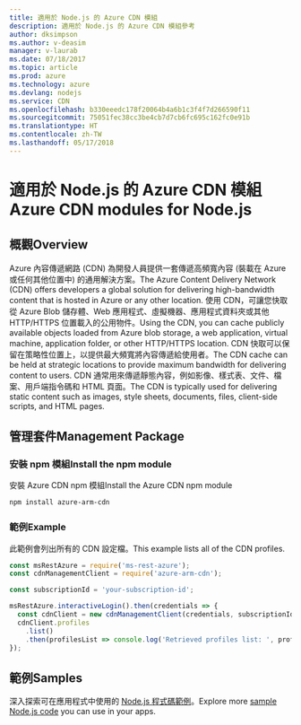 ```yaml
---
title: 適用於 Node.js 的 Azure CDN 模組
description: 適用於 Node.js 的 Azure CDN 模組參考
author: dksimpson
ms.author: v-deasim
manager: v-laurab
ms.date: 07/18/2017
ms.topic: article
ms.prod: azure
ms.technology: azure
ms.devlang: nodejs
ms.service: CDN
ms.openlocfilehash: b330eeedc178f20064b4a6b1c3f4f7d266590f11
ms.sourcegitcommit: 75051fec38cc3be4cb7d7cb6fc695c162fc0e91b
ms.translationtype: HT
ms.contentlocale: zh-TW
ms.lasthandoff: 05/17/2018
---
```

# <a name="azure-cdn-modules-for-nodejs"></a><span data-ttu-id="fbda1-103">適用於 Node.js 的 Azure CDN 模組</span><span class="sxs-lookup"><span data-stu-id="fbda1-103">Azure CDN modules for Node.js</span></span>

## <a name="overview"></a><span data-ttu-id="fbda1-104">概觀</span><span class="sxs-lookup"><span data-stu-id="fbda1-104">Overview</span></span>

<span data-ttu-id="fbda1-105">Azure 內容傳遞網路 (CDN) 為開發人員提供一套傳遞高頻寬內容 (裝載在 Azure 或任何其他位置中) 的通用解決方案。</span><span class="sxs-lookup"><span data-stu-id="fbda1-105">The Azure Content Delivery Network (CDN) offers developers a global solution for delivering high-bandwidth content that is hosted in Azure or any other location.</span></span> <span data-ttu-id="fbda1-106">使用 CDN，可讓您快取從 Azure Blob 儲存體、Web 應用程式、虛擬機器、應用程式資料夾或其他 HTTP/HTTPS 位置載入的公用物件。</span><span class="sxs-lookup"><span data-stu-id="fbda1-106">Using the CDN, you can cache publicly available objects loaded from Azure blob storage, a web application, virtual machine, application folder, or other HTTP/HTTPS location.</span></span> <span data-ttu-id="fbda1-107">CDN 快取可以保留在策略性位置上，以提供最大頻寬將內容傳遞給使用者。</span><span class="sxs-lookup"><span data-stu-id="fbda1-107">The CDN cache can be held at strategic locations to provide maximum bandwidth for delivering content to users.</span></span> <span data-ttu-id="fbda1-108">CDN 通常用來傳遞靜態內容，例如影像、樣式表、文件、檔案、用戶端指令碼和 HTML 頁面。</span><span class="sxs-lookup"><span data-stu-id="fbda1-108">The CDN is typically used for delivering static content such as images, style sheets, documents, files, client-side scripts, and HTML pages.</span></span>

## <a name="management-package"></a><span data-ttu-id="fbda1-109">管理套件</span><span class="sxs-lookup"><span data-stu-id="fbda1-109">Management Package</span></span>

### <a name="install-the-npm-module"></a><span data-ttu-id="fbda1-110">安裝 npm 模組</span><span class="sxs-lookup"><span data-stu-id="fbda1-110">Install the npm module</span></span>

<span data-ttu-id="fbda1-111">安裝 Azure CDN npm 模組</span><span class="sxs-lookup"><span data-stu-id="fbda1-111">Install the Azure CDN npm module</span></span>

```bash
npm install azure-arm-cdn
```

### <a name="example"></a><span data-ttu-id="fbda1-112">範例</span><span class="sxs-lookup"><span data-stu-id="fbda1-112">Example</span></span>

<span data-ttu-id="fbda1-113">此範例會列出所有的 CDN 設定檔。</span><span class="sxs-lookup"><span data-stu-id="fbda1-113">This example lists all of the CDN profiles.</span></span>

```javascript
const msRestAzure = require('ms-rest-azure');
const cdnManagementClient = require('azure-arm-cdn');

const subscriptionId = 'your-subscription-id';

msRestAzure.interactiveLogin().then(credentials => {
  const cdnClient = new cdnManagementClient(credentials, subscriptionId);
  cdnClient.profiles
    .list()
    .then(profilesList => console.log('Retrieved profiles list: ', profilesList));
});
```

## <a name="samples"></a><span data-ttu-id="fbda1-114">範例</span><span class="sxs-lookup"><span data-stu-id="fbda1-114">Samples</span></span>

<span data-ttu-id="fbda1-115">深入探索可在應用程式中使用的 [Node.js 程式碼範例](https://azure.microsoft.com/resources/samples/?platform=nodejs)。</span><span class="sxs-lookup"><span data-stu-id="fbda1-115">Explore more [sample Node.js code](https://azure.microsoft.com/resources/samples/?platform=nodejs) you can use in your apps.</span></span>

